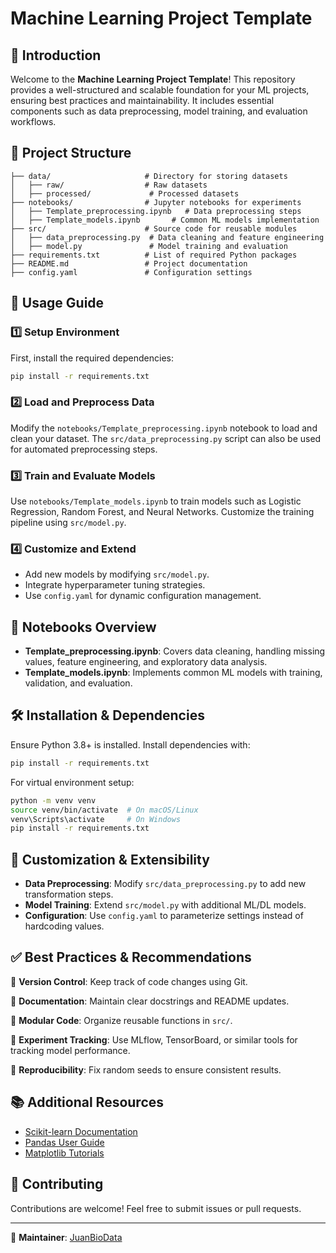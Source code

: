 # Machine Learning Project Template

## 📌 Introduction
Welcome to the **Machine Learning Project Template**! This repository provides a well-structured and scalable foundation for your ML projects, ensuring best practices and maintainability. It includes essential components such as data preprocessing, model training, and evaluation workflows.

## 📂 Project Structure

```
├── data/                     # Directory for storing datasets
│   ├── raw/                  # Raw datasets
│   ├── processed/             # Processed datasets
├── notebooks/                # Jupyter notebooks for experiments
│   ├── Template_preprocessing.ipynb   # Data preprocessing steps
│   ├── Template_models.ipynb       # Common ML models implementation
├── src/                      # Source code for reusable modules
│   ├── data_preprocessing.py  # Data cleaning and feature engineering
│   ├── model.py               # Model training and evaluation
├── requirements.txt          # List of required Python packages
├── README.md                 # Project documentation
├── config.yaml               # Configuration settings
```

## 🚀 Usage Guide

### 1️⃣ Setup Environment
First, install the required dependencies:
```bash
pip install -r requirements.txt
```

### 2️⃣ Load and Preprocess Data
Modify the `notebooks/Template_preprocessing.ipynb` notebook to load and clean your dataset. The `src/data_preprocessing.py` script can also be used for automated preprocessing steps.

### 3️⃣ Train and Evaluate Models
Use `notebooks/Template_models.ipynb` to train models such as Logistic Regression, Random Forest, and Neural Networks. Customize the training pipeline using `src/model.py`.

### 4️⃣ Customize and Extend
- Add new models by modifying `src/model.py`.
- Integrate hyperparameter tuning strategies.
- Use `config.yaml` for dynamic configuration management.

## 📖 Notebooks Overview
- **Template_preprocessing.ipynb**: Covers data cleaning, handling missing values, feature engineering, and exploratory data analysis.
- **Template_models.ipynb**: Implements common ML models with training, validation, and evaluation.

## 🛠️ Installation & Dependencies
Ensure Python 3.8+ is installed. Install dependencies with:
```bash
pip install -r requirements.txt
```
For virtual environment setup:
```bash
python -m venv venv
source venv/bin/activate  # On macOS/Linux
venv\Scripts\activate     # On Windows
pip install -r requirements.txt
```

## 🔧 Customization & Extensibility
- **Data Preprocessing**: Modify `src/data_preprocessing.py` to add new transformation steps.
- **Model Training**: Extend `src/model.py` with additional ML/DL models.
- **Configuration**: Use `config.yaml` to parameterize settings instead of hardcoding values.

## ✅ Best Practices & Recommendations
📌 **Version Control**: Keep track of code changes using Git.

📌 **Documentation**: Maintain clear docstrings and README updates.

📌 **Modular Code**: Organize reusable functions in `src/`.

📌 **Experiment Tracking**: Use MLflow, TensorBoard, or similar tools for tracking model performance.

📌 **Reproducibility**: Fix random seeds to ensure consistent results.

## 📚 Additional Resources
- [Scikit-learn Documentation](https://scikit-learn.org/stable/)
- [Pandas User Guide](https://pandas.pydata.org/docs/user_guide/index.html)
- [Matplotlib Tutorials](https://matplotlib.org/stable/tutorials/index.html)

## 🔗 Contributing
Contributions are welcome! Feel free to submit issues or pull requests.

---
📝 **Maintainer**: [JuanBioData](https://juanpaat.github.io/juanbiodata.github.io/)

